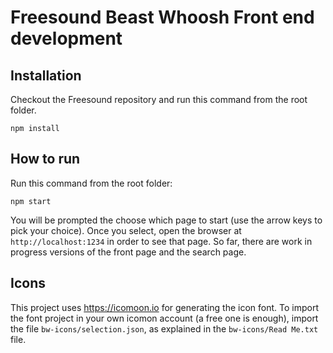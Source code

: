 # Freesound Beast Whoosh Front end development

## Installation

Checkout the Freesound repository and run this command from the root folder.

```
npm install
```


## How to run

Run this command from the root folder:

```
npm start
```

You will be prompted the choose which page to start (use the arrow keys to pick your choice).
Once you select, open the browser at `http://localhost:1234` in order to see that page.
So far, there are work in progress versions of the front page and the search page.


## Icons
This project uses https://icomoon.io for generating the icon font.
To import the font project in your own icomon account (a free one is enough), import the file `bw-icons/selection.json`, as explained in the `bw-icons/Read Me.txt` file.

